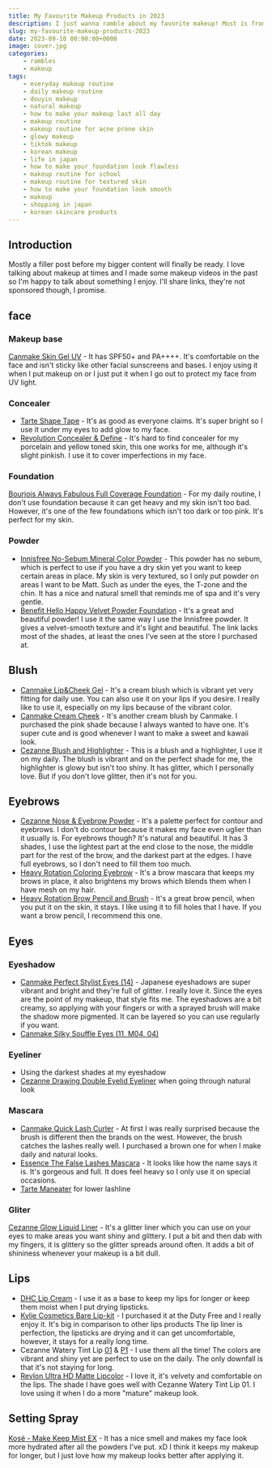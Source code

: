 ```yaml
---
title: My Favourite Makeup Products in 2023
description: I just wanna ramble about my favorite makeup! Most is from Japan.
slug: my-favourite-makeup-products-2023
date: 2023-09-10 00:00:00+0000
image: cover.jpg
categories:
    - rambles
    - makeup
tags:
    - everyday makeup routine
    - daily makeup routine
    - douyin makeup
    - natural makeup
    - how to make your makeup last all day
    - makeup routine
    - makeup routine for acne prone skin
    - glowy makeup
    - tiktok makeup
    - korean makeup
    - life in japan
    - how to make your foundation look flawless
    - makeup routine for school
    - makeup routine for textured skin
    - how to make your foundation look smooth
    - makeup
    - shopping in japan
    - korean skincare products
---
```


## Introduction
Mostly a filler post before my bigger content will finally be ready. I love talking about makeup at times and I made some makeup videos in the past so I'm happy to talk about something I enjoy. I'll share links, they're not sponsored though, I promise.

## face
### Makeup base
[Canmake Skin Gel UV](https://www.cosme.com/products/detail.php?product_id=255792) - It has SPF50+ and PA++++. It's comfortable on the face and isn't sticky like other facial sunscreens and bases. I enjoy using it when I put makeup on or I just put it when I go out to protect my face from UV light. 

### Concealer
- [Tarte Shape Tape](https://tartecosmetics.com/shop/shape-tape-concealer-836.html) - It's as good as everyone claims. It's super bright so I use it under my eyes to add glow to my face.
- [Revolution Concealer & Define](https://www.revolutionbeauty.com/intl/en/makeup/face/concealer/makeup-revolution-conceal-and-define-concealer/makeup-revolution-conceal--define-concealer.html) - It's hard to find concealer for my porcelain and yellow toned skin, this one works for me, although it's slight pinkish. I use it to cover imperfections in my face.

### Foundation
[Bourjois Always Fabulous Full Coverage Foundation](beaute-test.com/always-fabulous-full-coverage-foundation-bourjois.php) - For my daily routine, I don't use foundation because it can get heavy and my skin isn't too bad. However, it's one of the few foundations which isn't too dark or too pink. It's perfect for my skin.

### Powder
- [Innisfree No-Sebum Mineral Color Powder](https://www.amazon.co.jp/-/en/Anti-Shrink-Prevention-Anti-Crush-Anti-Crumble-Adsorption/dp/B07SDZ84N1/ref=d_pd_vtp_sccl_2_1/356-2962008-2068344) - This powder has no sebum, which is perfect to use if you have a dry skin yet you want to keep certain areas in place. My skin is very textured, so I only put powder on areas I want to be Matt. Such as under the eyes, the T-zone and the chin. It has a nice and natural smell that reminds me of spa and it's very gentle.
- [Benefit Hello Happy Velvet Powder Foundation](https://www.benefitcosmetics.com/en-us/product/hello-happy-velvet-powder-foundation?&sku=FM165) - It's a great and beautiful powder! I use it the same way I use the Innisfree powder. It gives a velvet-smooth texture and it's light and beautiful. The link lacks most of the shades, at least the ones I've seen at the store I purchased at.

## Blush
- [Canmake Lip&Cheek Gel](https://www.amazon.co.jp/-/en/Can-Make-Cheek-0-05-1-5g/dp/B01H2TC3BU/) - It's a cream blush which is vibrant yet very fitting for daily use. You can also use it on your lips if you desire. I really like to use it, especially on my lips because of the vibrant color.
- [Canmake Cream Cheek](https://www.cosme.com/products/detail.php?product_id=235814) - It's another cream blush by Canmake. I purchased the pink shade because I always wanted to have one. It's super cute and is good whenever I want to make a sweet and kawaii look.
- [Cezanne Blush and Highlighter](https://www.cosme.com/products/detail.php?product_id=271796) - This is a blush and a highlighter, I use it on my daily. The blush is vibrant and on the perfect shade for me, the highlighter is glowy but isn't too shiny. It has glitter, which I personally love. But if you don't love glitter, then it's not for you.

## Eyebrows
- [Cezanne Nose & Eyebrow Powder](https://www.cosme.com/products/detail.php?product_id=253252) - It's a palette perfect for contour and eyebrows. I don't do contour because it makes my face even uglier than it usually is. For eyebrows though? It's natural and beautiful. It has 3 shades, I use the lightest part at the end close to the nose, the middle part for the rest of the brow, and the darkest part at the edges. I have full eyebrows, so I don't need to fill them too much.
- [Heavy Rotation Coloring Eyebrow](https://www.cosme.com/products/detail.php?product_id=286050) - It's a brow mascara that keeps my brows in place, it also brightens my brows which blends them when I have mesh on my hair.
- [Heavy Rotation Brow Pencil and Brush](https://www.cosme.com/products/detail.php?product_id=188264) - It's a great brow pencil, when you put it on the skin, it stays. I like using it to fill holes that I have. If you want a brow pencil, I recommend this one.

## Eyes

### Eyeshadow
- [Canmake Perfect Stylist Eyes (14)](https://www.cosme.com/products/detail.php?product_id=224264) - Japanese eyeshadows are super vibrant and bright and they're full of glitter. I really love it. Since the eyes are the point of my makeup, that style fits me. The eyeshadows are a bit creamy, so applying with your fingers or with a sprayed brush will make the shadow more pigmented. It can be layered so you can use regularly if you want.
- [Canmake Silky Souffle Eyes (11, M04, 04)](https://www.cosme.com/products/detail.php?product_id=231510)

### Eyeliner
- Using the darkest shades at my eyeshadow
- [Cezanne Drawing Double Eyelid Eyeliner](https://www.amazon.co.jp/-/en/Cezanne-Double-Eyeliner-Shadow-Highlight/dp/B0B9JZBDH1/ref=sr_1_3) when going through natural look

### Mascara
- [Canmake Quick Lash Curler](https://www.amazon.co.jp/-/en/Canmake-Quick-Curler-Transparent-Mascara/dp/B07SD9R731/ref=sr_1_1) - At first I was really surprised because the brush is different then the brands on the west. However, the brush catches the lashes really well. I purchased a brown one for when I make daily and natural looks.
- [Essence The False Lashes Mascara](https://www.amazon.com/essence-Lashes-Mascara-Extreme-Cruelty/dp/B01JZQYNN4) - It looks like how the name says it is. It's gorgeous and full. It does feel heavy so I only use it on special occasions.
- [Tarte Maneater](https://tartecosmetics.com/shop/maneater-mascara-856.html) for lower lashline

### Gliter
[Cezanne Glow Liquid Liner](https://www.amazon.co.jp/-/en/Cezanne-Liquid-Glitter-Teardrop-Multicolor/dp/B0BQN49WLQ/ref=sr_1_1) - It's a glitter liner which you can use on your eyes to make areas you want shiny and glittery. I put a bit and then dab with my fingers, it is glittery so the glitter spreads around often. It adds a bit of shininess whenever your makeup is a bit dull.

## Lips
- [DHC Lip Cream](https://www.cosme.com/products/detail.php?product_id=303987) - I use it as a base to keep my lips for longer or keep them moist when I put drying lipsticks.
- [Kylie Cosmetics Bare Lip-kit](https://kyliecosmetics.com/en-il/products/matte-lip-kit?variant=43927622123762) - I purchased it at the Duty Free and I really enjoy it. It's big in comparison to other lips products The lip liner is perfection, the lipsticks are drying and it can get uncomfortable, however, it stays for a really long time.
- Cezanne Watery Tint Lip [01](https://www.cosme.com/products/detail.php?product_id=222347) & [P1](https://www.cosme.com/products/detail.php?product_id=284346) - I use them all the time! The colors are vibrant and shiny yet are perfect to use on the daily. The only downfall is that it's not staying for long.
- [Revlon Ultra HD Matte Lipcolor](https://www.revlon.com/lips/liquid-lipstick/ultra-hd-matte-lipcolor) - I love it, it's velvety and comfortable on the lips. The shade I have goes well with Cezanne Watery Tint Lip 01. I love using it when I do a more "mature" makeup look.

## Setting Spray
[Kosé - Make Keep Mist EX](https://www.cosme.com/products/detail.php?product_id=223357) - It has a nice smell and makes my face look more hydrated after all the powders I've put. xD I think it keeps my makeup for longer, but I just love how my makeup looks better after applying it.
